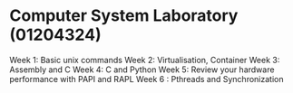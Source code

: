 # Computer System Laboratory (01204324)
Week 1: Basic unix commands
Week 2: Virtualisation, Container
Week 3: Assembly and C
Week 4: C and Python
Week 5: Review your hardware performance with PAPI and RAPL
Week 6 : Pthreads and Synchronization
